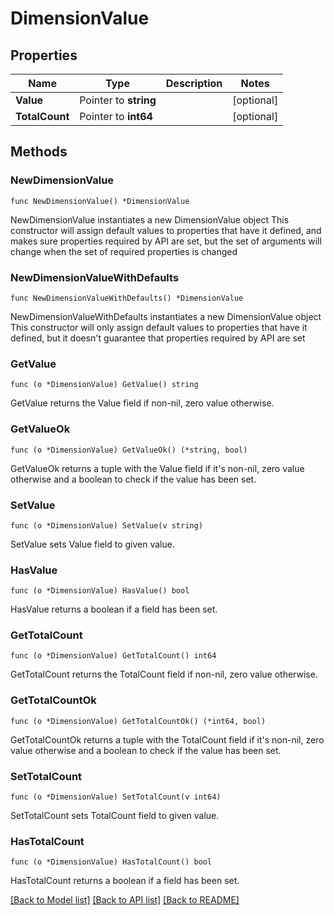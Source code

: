 # DimensionValue

## Properties

Name | Type | Description | Notes
------------ | ------------- | ------------- | -------------
**Value** | Pointer to **string** |  | [optional] 
**TotalCount** | Pointer to **int64** |  | [optional] 

## Methods

### NewDimensionValue

`func NewDimensionValue() *DimensionValue`

NewDimensionValue instantiates a new DimensionValue object
This constructor will assign default values to properties that have it defined,
and makes sure properties required by API are set, but the set of arguments
will change when the set of required properties is changed

### NewDimensionValueWithDefaults

`func NewDimensionValueWithDefaults() *DimensionValue`

NewDimensionValueWithDefaults instantiates a new DimensionValue object
This constructor will only assign default values to properties that have it defined,
but it doesn't guarantee that properties required by API are set

### GetValue

`func (o *DimensionValue) GetValue() string`

GetValue returns the Value field if non-nil, zero value otherwise.

### GetValueOk

`func (o *DimensionValue) GetValueOk() (*string, bool)`

GetValueOk returns a tuple with the Value field if it's non-nil, zero value otherwise
and a boolean to check if the value has been set.

### SetValue

`func (o *DimensionValue) SetValue(v string)`

SetValue sets Value field to given value.

### HasValue

`func (o *DimensionValue) HasValue() bool`

HasValue returns a boolean if a field has been set.

### GetTotalCount

`func (o *DimensionValue) GetTotalCount() int64`

GetTotalCount returns the TotalCount field if non-nil, zero value otherwise.

### GetTotalCountOk

`func (o *DimensionValue) GetTotalCountOk() (*int64, bool)`

GetTotalCountOk returns a tuple with the TotalCount field if it's non-nil, zero value otherwise
and a boolean to check if the value has been set.

### SetTotalCount

`func (o *DimensionValue) SetTotalCount(v int64)`

SetTotalCount sets TotalCount field to given value.

### HasTotalCount

`func (o *DimensionValue) HasTotalCount() bool`

HasTotalCount returns a boolean if a field has been set.


[[Back to Model list]](../README.md#documentation-for-models) [[Back to API list]](../README.md#documentation-for-api-endpoints) [[Back to README]](../README.md)


